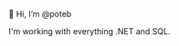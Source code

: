 👋 Hi, I’m @poteb

I'm working with everything .NET and SQL.

<!---
poteb/poteb is a ✨ special ✨ repository because its `README.md` (this file) appears on your GitHub profile.
You can click the Preview link to take a look at your changes.
--->
